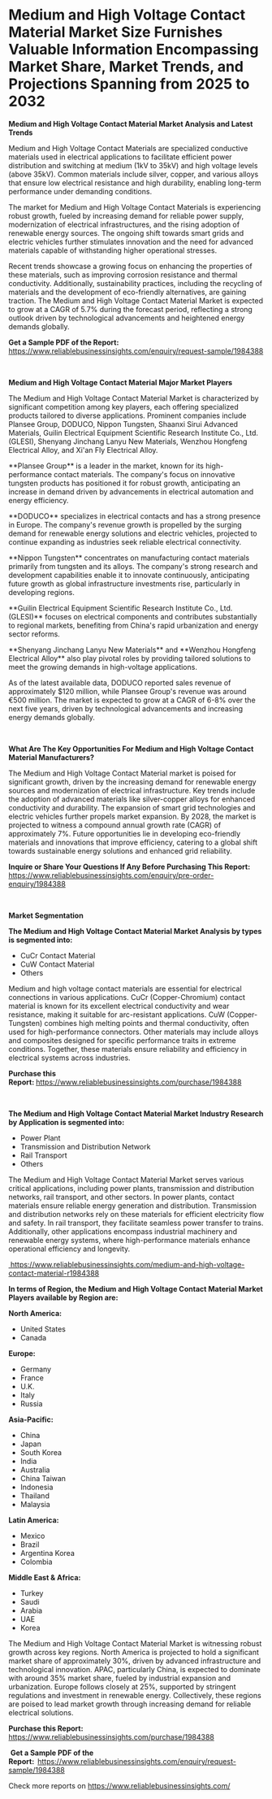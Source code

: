 <p><h1>Medium and High Voltage Contact Material Market Size Furnishes Valuable Information Encompassing Market Share, Market Trends, and Projections Spanning from 2025 to 2032</h1></p><p><strong>Medium and High Voltage Contact Material Market Analysis and Latest Trends</strong></p>
<p><p>Medium and High Voltage Contact Materials are specialized conductive materials used in electrical applications to facilitate efficient power distribution and switching at medium (1kV to 35kV) and high voltage levels (above 35kV). Common materials include silver, copper, and various alloys that ensure low electrical resistance and high durability, enabling long-term performance under demanding conditions.</p><p>The market for Medium and High Voltage Contact Materials is experiencing robust growth, fueled by increasing demand for reliable power supply, modernization of electrical infrastructures, and the rising adoption of renewable energy sources. The ongoing shift towards smart grids and electric vehicles further stimulates innovation and the need for advanced materials capable of withstanding higher operational stresses. </p><p>Recent trends showcase a growing focus on enhancing the properties of these materials, such as improving corrosion resistance and thermal conductivity. Additionally, sustainability practices, including the recycling of materials and the development of eco-friendly alternatives, are gaining traction. The Medium and High Voltage Contact Material Market is expected to grow at a CAGR of 5.7% during the forecast period, reflecting a strong outlook driven by technological advancements and heightened energy demands globally.</p></p>
<p><strong>Get a Sample PDF of the Report:&nbsp;</strong> <a href="https://www.reliablebusinessinsights.com/enquiry/request-sample/1984388?utm_campaign=2185&utm_medium=2&utm_source=Github&utm_content=ia&utm_term=05022025&utm_id=medium-and-high-voltage-contact-material">https://www.reliablebusinessinsights.com/enquiry/request-sample/1984388</a></p>
<p>&nbsp;</p>
<p><strong>Medium and High Voltage Contact Material Major Market Players</strong></p>
<p><p>The Medium and High Voltage Contact Material Market is characterized by significant competition among key players, each offering specialized products tailored to diverse applications. Prominent companies include Plansee Group, DODUCO, Nippon Tungsten, Shaanxi Sirui Advanced Materials, Guilin Electrical Equipment Scientific Research Institute Co., Ltd. (GLESI), Shenyang Jinchang Lanyu New Materials, Wenzhou Hongfeng Electrical Alloy, and Xi'an Fly Electrical Alloy.</p><p>**Plansee Group** is a leader in the market, known for its high-performance contact materials. The company's focus on innovative tungsten products has positioned it for robust growth, anticipating an increase in demand driven by advancements in electrical automation and energy efficiency.</p><p>**DODUCO** specializes in electrical contacts and has a strong presence in Europe. The company's revenue growth is propelled by the surging demand for renewable energy solutions and electric vehicles, projected to continue expanding as industries seek reliable electrical connectivity.</p><p>**Nippon Tungsten** concentrates on manufacturing contact materials primarily from tungsten and its alloys. The company's strong research and development capabilities enable it to innovate continuously, anticipating future growth as global infrastructure investments rise, particularly in developing regions.</p><p>**Guilin Electrical Equipment Scientific Research Institute Co., Ltd. (GLESI)** focuses on electrical components and contributes substantially to regional markets, benefiting from China's rapid urbanization and energy sector reforms.</p><p>**Shenyang Jinchang Lanyu New Materials** and **Wenzhou Hongfeng Electrical Alloy** also play pivotal roles by providing tailored solutions to meet the growing demands in high-voltage applications.</p><p>As of the latest available data, DODUCO reported sales revenue of approximately $120 million, while Plansee Group's revenue was around €500 million. The market is expected to grow at a CAGR of 6-8% over the next five years, driven by technological advancements and increasing energy demands globally.</p></p>
<p>&nbsp;</p>
<p><strong>What Are The Key Opportunities For Medium and High Voltage Contact Material Manufacturers?</strong></p>
<p><p>The Medium and High Voltage Contact Material market is poised for significant growth, driven by the increasing demand for renewable energy sources and modernization of electrical infrastructure. Key trends include the adoption of advanced materials like silver-copper alloys for enhanced conductivity and durability. The expansion of smart grid technologies and electric vehicles further propels market expansion. By 2028, the market is projected to witness a compound annual growth rate (CAGR) of approximately 7%. Future opportunities lie in developing eco-friendly materials and innovations that improve efficiency, catering to a global shift towards sustainable energy solutions and enhanced grid reliability.</p></p>
<p><strong>Inquire or Share Your Questions If Any Before Purchasing This Report:</strong> <a href="https://www.reliablebusinessinsights.com/enquiry/pre-order-enquiry/1984388?utm_campaign=2185&utm_medium=2&utm_source=Github&utm_content=ia&utm_term=05022025&utm_id=medium-and-high-voltage-contact-material">https://www.reliablebusinessinsights.com/enquiry/pre-order-enquiry/1984388</a></p>
<p>&nbsp;</p>
<p><strong>Market Segmentation</strong></p>
<p><strong>The Medium and High Voltage Contact Material Market Analysis by types is segmented into:</strong></p>
<p><ul><li>CuCr Contact Material</li><li>CuW Contact Material</li><li>Others</li></ul></p>
<p><p>Medium and high voltage contact materials are essential for electrical connections in various applications. CuCr (Copper-Chromium) contact material is known for its excellent electrical conductivity and wear resistance, making it suitable for arc-resistant applications. CuW (Copper-Tungsten) combines high melting points and thermal conductivity, often used for high-performance connectors. Other materials may include alloys and composites designed for specific performance traits in extreme conditions. Together, these materials ensure reliability and efficiency in electrical systems across industries.</p></p>
<p><strong>Purchase this Report:&nbsp;</strong><a href="https://www.reliablebusinessinsights.com/purchase/1984388?utm_campaign=2185&utm_medium=2&utm_source=Github&utm_content=ia&utm_term=05022025&utm_id=medium-and-high-voltage-contact-material">https://www.reliablebusinessinsights.com/purchase/1984388</a></p>
<p>&nbsp;</p>
<p><strong>The Medium and High Voltage Contact Material Market Industry Research by Application is segmented into:</strong></p>
<p><ul><li>Power Plant</li><li>Transmission and Distribution Network</li><li>Rail Transport</li><li>Others</li></ul></p>
<p><p>The Medium and High Voltage Contact Material Market serves various critical applications, including power plants, transmission and distribution networks, rail transport, and other sectors. In power plants, contact materials ensure reliable energy generation and distribution. Transmission and distribution networks rely on these materials for efficient electricity flow and safety. In rail transport, they facilitate seamless power transfer to trains. Additionally, other applications encompass industrial machinery and renewable energy systems, where high-performance materials enhance operational efficiency and longevity.</p></p>
<p><a href="https://www.reliablebusinessinsights.com/medium-and-high-voltage-contact-material-r1984388?utm_campaign=2185&utm_medium=2&utm_source=Github&utm_content=ia&utm_term=05022025&utm_id=medium-and-high-voltage-contact-material">&nbsp;https://www.reliablebusinessinsights.com/medium-and-high-voltage-contact-material-r1984388</a></p>
<p><strong>In terms of Region, the Medium and High Voltage Contact Material Market Players available by Region are:</strong></p>
<p>
    <p> <strong> North America: </strong>
        <ul>
            <li>United States</li>
            <li>Canada</li>
        </ul>
        </p> 
    <p> <strong> Europe: </strong>
        <ul>
            <li>Germany</li>
            <li>France</li>
            <li>U.K.</li>
            <li>Italy</li>
            <li>Russia</li>
        </ul>
        </p> 
    <p> <strong> Asia-Pacific: </strong>
        <ul>
            <li>China</li>
            <li>Japan</li>
            <li>South Korea</li>
            <li>India</li>
            <li>Australia</li>
            <li>China Taiwan</li>
            <li>Indonesia</li>
            <li>Thailand</li>
            <li>Malaysia</li>
        </ul>
        </p> 
    <p> <strong> Latin America: </strong>
        <ul>
            <li>Mexico</li>
            <li>Brazil</li>
            <li>Argentina Korea</li>
            <li>Colombia</li>
        </ul>
        </p> 
    <p> <strong> Middle East & Africa: </strong>
        <ul>
            <li>Turkey</li>
            <li>Saudi</li>
            <li>Arabia</li>
            <li>UAE</li>
            <li>Korea</li>
        </ul>
    </p>
    </p>
<p><p>The Medium and High Voltage Contact Material Market is witnessing robust growth across key regions. North America is projected to hold a significant market share of approximately 30%, driven by advanced infrastructure and technological innovation. APAC, particularly China, is expected to dominate with around 35% market share, fueled by industrial expansion and urbanization. Europe follows closely at 25%, supported by stringent regulations and investment in renewable energy. Collectively, these regions are poised to lead market growth through increasing demand for reliable electrical solutions.</p></p>
<p><strong>Purchase this Report: </strong><a href="https://www.reliablebusinessinsights.com/purchase/1984388?utm_campaign=2185&utm_medium=2&utm_source=Github&utm_content=ia&utm_term=05022025&utm_id=medium-and-high-voltage-contact-material">https://www.reliablebusinessinsights.com/purchase/1984388</a></p>
<p>&nbsp;<strong>Get a Sample PDF of the Report:&nbsp;&nbsp;</strong><a href="https://www.reliablebusinessinsights.com/enquiry/request-sample/1984388?utm_campaign=2185&utm_medium=2&utm_source=Github&utm_content=ia&utm_term=05022025&utm_id=medium-and-high-voltage-contact-material">https://www.reliablebusinessinsights.com/enquiry/request-sample/1984388</a></p>
<p><strong></strong></p>
<p>Check more reports on <a href="https://www.reliablebusinessinsights.com/?utm_campaign=2185&utm_medium=2&utm_source=Github&utm_content=ia&utm_term=05022025&utm_id=medium-and-high-voltage-contact-material">https://www.reliablebusinessinsights.com/</a></p>